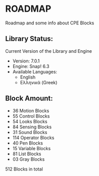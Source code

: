 # ROADMAP

Roadmap and some info about CPE Blocks

## Library Status:
Current Version of the Library and Engine
- Version: 7.0.1
- Engine: Snap! 6.3
- Available Languages:
  - English
  - Ελληνικά (Greek)

## Block Amount:
- 36 Motion Blocks
- 55 Control Blocks
- 54 Looks Blocks
- 84 Sensing Blocks
- 31 Sound Blocks
- 114 Operator Blocks
- 40 Pen Blocks
- 15 Variable Blocks
- 81 List Blocks
- 03 Gray Blocks

512 Blocks in total
